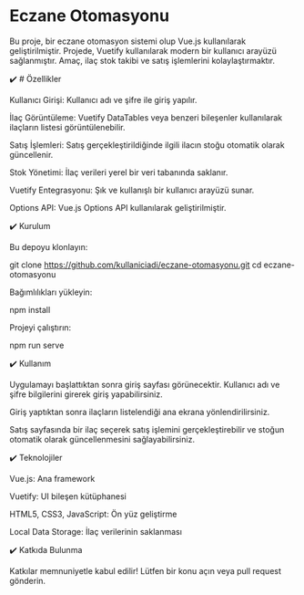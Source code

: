 # Eczane Otomasyonu

Bu proje, bir eczane otomasyon sistemi olup Vue.js kullanılarak geliştirilmiştir. Projede, Vuetify kullanılarak modern bir kullanıcı arayüzü sağlanmıştır. Amaç, ilaç stok takibi ve satış işlemlerini kolaylaştırmaktır.

✔️ # Özellikler

Kullanıcı Girişi: Kullanıcı adı ve şifre ile giriş yapılır.

İlaç Görüntüleme: Vuetify DataTables veya benzeri bileşenler kullanılarak ilaçların listesi görüntülenebilir.

Satış İşlemleri: Satış gerçekleştirildiğinde ilgili ilacın stoğu otomatik olarak güncellenir.

Stok Yönetimi: İlaç verileri yerel bir veri tabanında saklanır.

Vuetify Entegrasyonu: Şık ve kullanışlı bir kullanıcı arayüzü sunar.

Options API: Vue.js Options API kullanılarak geliştirilmiştir.

✔️ Kurulum

Bu depoyu klonlayın:

git clone https://github.com/kullaniciadi/eczane-otomasyonu.git
cd eczane-otomasyonu

Bağımlılıkları yükleyin:

npm install

Projeyi çalıştırın:

npm run serve

✔️ Kullanım

Uygulamayı başlattıktan sonra giriş sayfası görünecektir. Kullanıcı adı ve şifre bilgilerini girerek giriş yapabilirsiniz.

Giriş yaptıktan sonra ilaçların listelendiği ana ekrana yönlendirilirsiniz.

Satış sayfasında bir ilaç seçerek satış işlemini gerçekleştirebilir ve stoğun otomatik olarak güncellenmesini sağlayabilirsiniz.

✔️ Teknolojiler

Vue.js: Ana framework

Vuetify: UI bileşen kütüphanesi

HTML5, CSS3, JavaScript: Ön yüz geliştirme

Local Data Storage: İlaç verilerinin saklanması

✔️ Katkıda Bulunma

Katkılar memnuniyetle kabul edilir! Lütfen bir konu açın veya pull request gönderin.
